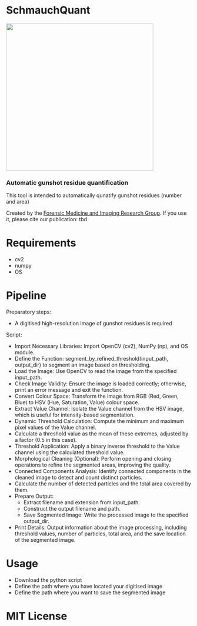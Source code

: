 # SchmauchQuant
<img src="https://github.com/user-attachments/assets/3cbffa52-4978-4b24-b59d-6db8a1b08bca" width="400" height="400">



### Automatic gunshot residue quantification
This tool is intended to automatically qunatify gunshot residues (number and area)

Created by the [Forensic Medicine and Imaging Research Group](https://dbe.unibas.ch/en/research/imaging-modelling-diagnosis/forensic-medicine-imaging-research-group/).
If you use it, please cite our publication: 
tbd

# Requirements
+ cv2
+ numpy
+ OS

# Pipeline
Preparatory steps:
+ A digitised high-resolution image of gunshot residues is required

Script:
+ Import Necessary Libraries: Import OpenCV (cv2), NumPy (np), and OS module.
+ Define the Function: segment_by_refined_threshold(input_path, output_dir) to 
segment an image based on thresholding.
+ Load the Image: Use OpenCV to read the image from the specified input_path.
+ Check Image Validity: Ensure the image is loaded correctly; otherwise, print 
an error message and exit the function.
+ Convert Colour Space: Transform the image from RGB (Red, Green, Blue) to 
HSV (Hue, Saturation, Value) colour space.
+ Extract Value Channel: Isolate the Value channel from the HSV image, which 
is useful for intensity-based segmentation.
+ Dynamic Threshold Calculation:
Compute the minimum and maximum pixel values of the Value channel.
+ Calculate a threshold value as the mean of these extremes, adjusted by a 
factor (0.5 in this case).
+ Threshold Application: Apply a binary inverse threshold to the Value channel 
using the calculated threshold value.
+ Morphological Cleaning (Optional): Perform opening and closing operations 
to refine the segmented areas, improving the quality.
+ Connected Components Analysis:
Identify connected components in the cleaned image to detect and count distinct 
particles.
+ Calculate the number of detected particles and the total area covered 
by them.
+ Prepare Output:
  + Extract filename and extension from input_path.
  + Construct the output filename and path.
  + Save Segmented Image: Write the processed image to the specified output_dir.
+ Print Details: Output information about the image processing, 
including threshold values, number of particles, total area, and the save 
location of the segmented image.

# Usage
+ Download the python script
+ Define the path where you have located your digitised image 
+ Define the path where you want to save the segmented image

# MIT License


